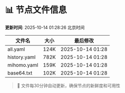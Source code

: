 # 📊 节点文件信息

**更新时间**: 2025-10-14 01:28:26 北京时间

| 文件名 | 大小 | 最后修改 |
|--------|------|----------|
| all.yaml | 124K | 2025-10-14 01:28 |
| history.yaml | 782K | 2025-10-14 01:28 |
| mihomo.yaml | 159K | 2025-10-14 01:28 |
| base64.txt | 102K | 2025-10-14 01:28 |

> 🔄 文件每30分钟自动更新，确保节点的新鲜度和可用性

